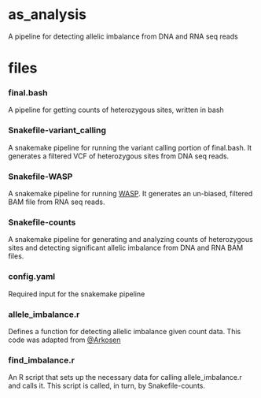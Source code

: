 # as_analysis
A pipeline for detecting allelic imbalance from DNA and RNA seq reads

# files
### final.bash
A pipeline for getting counts of heterozygous sites, written in bash

### Snakefile-variant_calling
A snakemake pipeline for running the variant calling portion of final.bash. It generates a filtered VCF of heterozygous sites from DNA seq reads.

### Snakefile-WASP
A snakemake pipeline for running [WASP](https://github.com/bmvdgeijn/WASP). It generates an un-biased, filtered BAM file from RNA seq reads.

### Snakefile-counts
A snakemake pipeline for generating and analyzing counts of heterozygous sites and detecting significant allelic imbalance from DNA and RNA BAM files.

### config.yaml
Required input for the snakemake pipeline

### allele_imbalance.r
Defines a function for detecting allelic imbalance given count data. This code was adapted from [@Arkosen](https://github.com/Arkosen/Detecting-structural-variants-/blob/master/allele_imbalance.r)

### find_imbalance.r
An R script that sets up the necessary data for calling allele_imbalance.r and calls it. This script is called, in turn, by Snakefile-counts.
